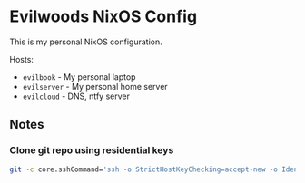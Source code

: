# Evilwoods NixOS Config

This is my personal NixOS configuration.

Hosts:
- `evilbook` - My personal laptop
- `evilserver` - My personal home server
- `evilcloud` - DNS, ntfy server

## Notes

### Clone git repo using residential keys

```bash
git -c core.sshCommand='ssh -o StrictHostKeyChecking=accept-new -o IdentityAgent=none -i .ssh/id_ed25519_sk_rk_yubikey2' clone git@github.com:sttagent/evilwoods-nixos-config.git
```
